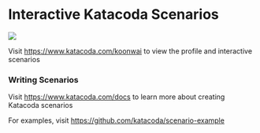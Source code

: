 # Interactive Katacoda Scenarios

[![](http://shields.katacoda.com/katacoda/koonwai/count.svg)](https://www.katacoda.com/koonwai "Get your profile on Katacoda.com")

Visit https://www.katacoda.com/koonwai to view the profile and interactive scenarios

### Writing Scenarios
Visit https://www.katacoda.com/docs to learn more about creating Katacoda scenarios

For examples, visit https://github.com/katacoda/scenario-example
